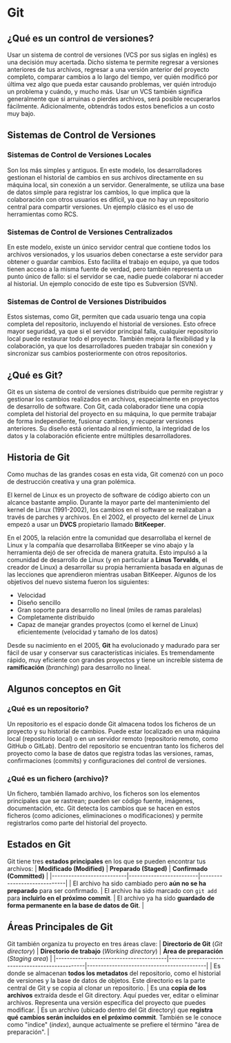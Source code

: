 # Git
## ¿Qué es un control de versiones?
Usar un sistema de control de versiones (VCS por sus siglas en inglés) es una decisión muy acertada. Dicho sistema te permite regresar a versiones anteriores de tus archivos, regresar a una versión anterior del proyecto completo, comparar cambios a lo largo del tiempo, ver quién modificó por última vez algo que pueda estar causando problemas, ver quién introdujo un problema
y cuándo, y mucho más. Usar un VCS también significa generalmente que si arruinas o pierdes archivos, será posible recuperarlos fácilmente. Adicionalmente, obtendrás todos estos beneficios a un costo muy bajo.

## Sistemas de Control de Versiones
### Sistemas de Control de Versiones Locales
Son los más simples y antiguos. En este modelo, los desarrolladores gestionan el historial de cambios en sus archivos directamente en su máquina local, sin conexión a un servidor. Generalmente, se utiliza una base de datos simple para registrar los cambios, lo que implica que la colaboración con otros usuarios es difícil, ya que no hay un repositorio central para compartir versiones. Un ejemplo clásico es el uso de herramientas como RCS.

### Sistemas de Control de Versiones Centralizados
En este modelo, existe un único servidor central que contiene todos los archivos versionados, y los usuarios deben conectarse a este servidor para obtener o guardar cambios. Esto facilita el trabajo en equipo, ya que todos tienen acceso a la misma fuente de verdad, pero también representa un punto único de fallo: si el servidor se cae, nadie puede colaborar ni acceder al historial. Un ejemplo conocido de este tipo es Subversion (SVN).

### Sistemas de Control de Versiones Distribuidos
Estos sistemas, como Git, permiten que cada usuario tenga una copia completa del repositorio, incluyendo el historial de versiones. Esto ofrece mayor seguridad, ya que si el servidor principal falla, cualquier repositorio local puede restaurar todo el proyecto. También mejora la flexibilidad y la colaboración, ya que los desarrolladores pueden trabajar sin conexión y sincronizar sus cambios posteriormente con otros repositorios.

## ¿Qué es Git?
Git es un sistema de control de versiones distribuido que permite registrar y gestionar los cambios realizados en archivos, especialmente en proyectos de desarrollo de software. Con Git, cada colaborador tiene una copia completa del historial del proyecto en su máquina, lo que permite trabajar de forma independiente, fusionar cambios, y recuperar versiones anteriores. Su diseño está orientado al rendimiento, la integridad de los datos y la colaboración eficiente entre múltiples desarrolladores.

## Historia de Git

Como muchas de las grandes cosas en esta vida, Git comenzó con un poco de destrucción creativa y una gran polémica.

El kernel de Linux es un proyecto de software de código abierto con un alcance bastante amplio. Durante la mayor parte del mantenimiento del kernel de Linux (1991-2002), los cambios en el software se realizaban a través de parches y archivos. En el 2002, el proyecto del kernel de Linux empezó a usar un **DVCS** propietario llamado **BitKeeper**.

En el 2005, la relación entre la comunidad que desarrollaba el kernel de Linux y la compañía que desarrollaba BitKeeper se vino abajo y la herramienta dejó de ser ofrecida de manera gratuita. Esto impulsó a la comunidad de desarrollo de Linux (y en particular a **Linus Torvalds**, el creador de Linux) a desarrollar su propia herramienta basada en algunas de las lecciones que aprendieron mientras usaban BitKeeper. Algunos de los objetivos del nuevo sistema fueron los siguientes:
- Velocidad
- Diseño sencillo
- Gran soporte para desarrollo no lineal (miles de ramas paralelas)
- Completamente distribuido
- Capaz de manejar grandes proyectos (como el kernel de Linux) eficientemente (velocidad y tamaño de los datos)

Desde su nacimiento en el 2005, **Git** ha evolucionado y madurado para ser fácil de usar y conservar sus características iniciales. Es tremendamente rápido, muy eficiente con grandes proyectos y tiene un increíble sistema de **ramificación** (*branching*) para desarrollo no lineal.

## Algunos conceptos en Git

### ¿Qué es un repositorio?
Un repositorio es el espacio donde Git almacena todos los ficheros de un proyecto y su historial de cambios. Puede estar localizado en una máquina local (repositorio local) o en un servidor remoto (repositorio remoto, como GitHub o GitLab). Dentro del repositorio se encuentran tanto los ficheros del proyecto como la base de datos que registra todas las versiones, ramas, confirmaciones (commits) y configuraciones del control de versiones.

### ¿Qué es un fichero (archivo)?
Un fichero, también llamado archivo, los ficheros son los elementos principales que se rastrean; pueden ser código fuente, imágenes, documentación, etc. Git detecta los cambios que se hacen en estos ficheros (como adiciones, eliminaciones o modificaciones) y permite registrarlos como parte del historial del proyecto.

## Estados en Git
Git tiene tres **estados principales** en los que se pueden encontrar tus archivos:
| **Modificado (Modified)** | **Preparado (Staged)** | **Confirmado (Committed)** |
|---------------------------|-------------------------|-----------------------------|
| El archivo ha sido cambiado pero **aún no se ha preparado** para ser confirmado. | El archivo ha sido marcado con `git add` para **incluirlo en el próximo commit**. | El archivo ya ha sido **guardado de forma permanente en la base de datos de Git**. |
## Áreas Principales de Git
Git también organiza tu proyecto en tres áreas clave:
| **Directorio de Git** (*Git directory*) | **Directorio de trabajo** (*Working directory*) | **Área de preparación** (*Staging area*) |
|----------------------------------------|------------------------------------------------|-------------------------------------------|
| Es donde se almacenan **todos los metadatos** del repositorio, como el historial de versiones y la base de datos de objetos. Este directorio es la parte central de Git y se copia al clonar un repositorio. | Es una **copia de los archivos** extraída desde el Git directory. Aquí puedes ver, editar o eliminar archivos. Representa una versión específica del proyecto que puedes modificar. | Es un archivo (ubicado dentro del Git directory) que **registra qué cambios serán incluidos en el próximo commit**. También se le conoce como "índice" (*index*), aunque actualmente se prefiere el término "área de preparación". |
